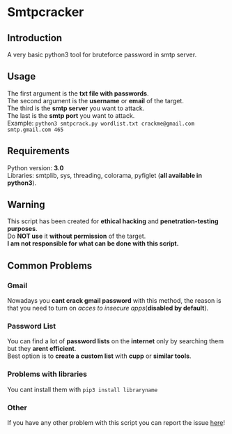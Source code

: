 # Smtpcracker
## Introduction
A very basic python3 tool for bruteforce password in smtp server.
## Usage
The first argument is the **txt file with passwords**.                                                                                                                   
The second argument is the **username** or **email** of the target.                                                                                                   
The third is the **smtp server** you want to attack.                    
The last is the **smtp port** you want to attack.                                                
Example: ``python3 smtpcrack.py wordlist.txt crackme@gmail.com smtp.gmail.com 465``
## Requirements
Python version: **3.0**                                                                                                                                                                     
Libraries: smtplib, sys, threading, colorama, pyfiglet (**all available in python3**).
## Warning
This script has been created for **ethical hacking** and **penetration-testing purposes**.                                                                  
Do **NOT use** it **without permission** of the target.                                                                                             
**I am not responsible for what can be done with this script.**
## Common Problems
### Gmail
Nowadays you **cant crack gmail password** with this method, the reason is that you need to turn on *acces to insecure apps*(**disabled by default**).
### Password List
You can find a lot of **password lists** on the **internet** only by searching them but they **arent efficient**.                                                                 
Best option is to **create a custom list** with **cupp** or **similar tools**.
### Problems with libraries
You cant install them with ``pip3 install libraryname``
### Other
If you have any other problem with this script you can report the issue [here](https://github.com/Kik449/smtpcracker/issues)!
